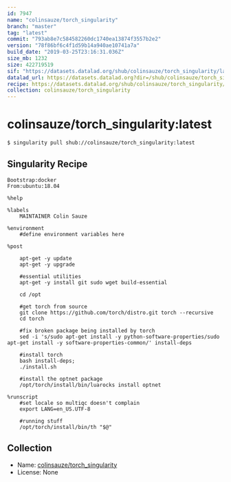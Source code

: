 ```yaml
---
id: 7947
name: "colinsauze/torch_singularity"
branch: "master"
tag: "latest"
commit: "793ab8e7c584582260dc1740ea13874f3557b2e2"
version: "78f86bf6c4f1d59b14a940ae10741a7a"
build_date: "2019-03-25T23:16:31.036Z"
size_mb: 1232
size: 422719519
sif: "https://datasets.datalad.org/shub/colinsauze/torch_singularity/latest/2019-03-25-793ab8e7-78f86bf6/78f86bf6c4f1d59b14a940ae10741a7a.simg"
datalad_url: https://datasets.datalad.org?dir=/shub/colinsauze/torch_singularity/latest/2019-03-25-793ab8e7-78f86bf6/
recipe: https://datasets.datalad.org/shub/colinsauze/torch_singularity/latest/2019-03-25-793ab8e7-78f86bf6/Singularity
collection: colinsauze/torch_singularity
---
```


# colinsauze/torch_singularity:latest

```bash
$ singularity pull shub://colinsauze/torch_singularity:latest
```

## Singularity Recipe

```singularity
Bootstrap:docker
From:ubuntu:18.04

%help

%labels
    MAINTAINER Colin Sauze

%environment
    #define environment variables here
    
%post  

    apt-get -y update
    apt-get -y upgrade

    #essential utilities
    apt-get -y install git sudo wget build-essential

    cd /opt

    #get torch from source
    git clone https://github.com/torch/distro.git torch --recursive
    cd torch

    #fix broken package being installed by torch
    sed -i 's/sudo apt-get install -y python-software-properties/sudo apt-get install -y software-properties-common/' install-deps

    #install torch
    bash install-deps;
    ./install.sh

    #install the optnet package
    /opt/torch/install/bin/luarocks install optnet
    
%runscript
    #set locale so multiqc doesn't complain
    export LANG=en_US.UTF-8
    
    #running stuff
    /opt/torch/install/bin/th "$@"
```

## Collection

 - Name: [colinsauze/torch_singularity](https://github.com/colinsauze/torch_singularity)
 - License: None

